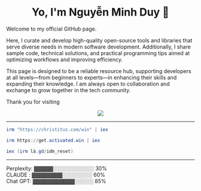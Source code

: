 

<h1 align="center">Yo, I'm Nguyễn Minh Duy 🚀</h1>

Welcome to my official GitHub page.

Here, I curate and develop high-quality open-source tools and libraries that serve diverse needs in modern software development. Additionally, I share sample code, technical solutions, and practical programming tips aimed at optimizing workflows and improving efficiency.

This page is designed to be a reliable resource hub, supporting developers at all levels—from beginners to experts—in enhancing their skills and expanding their knowledge. I am always open to collaboration and exchange to grow together in the tech community.

Thank you for visiting

<p align="center"> 
  <img src="https://profile-counter.glitch.me/duynguyen2k6/count.svg" />
</p>


____________________________________________________________





```powershell
irm "https://christitus.com/win" | iex
```
```powershell
irm https://get.activated.win | iex
```
```powershell
iex (irm là.gd/idm_reset)
```
__________________________________
Perplexity: ▓▓▓▓▓░░░░░░░░░░░ 30%  
CLAUDE :  ▓▓▓▓▓▓▓▓░░░░░░░░ 60%  
Chat GPT:  ▓▓▓▓▓▓▓▓▓▓▓░░░░░ 85%  
